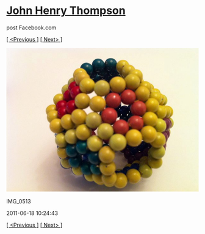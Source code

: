 # [John Henry Thompson](../README.md)
post Facebook.com

[[ <Previous ]](2011-06-18-9.md) [[ Next> ]](2011-06-18-11.md)

[![](../media/2011-06-18/Magnetic-Balls-IMG_0513.jpg)](../README.md)

IMG_0513

2011-06-18 10:24:43

[[ <Previous ]](2011-06-18-9.md) [[ Next> ]](2011-06-18-11.md)